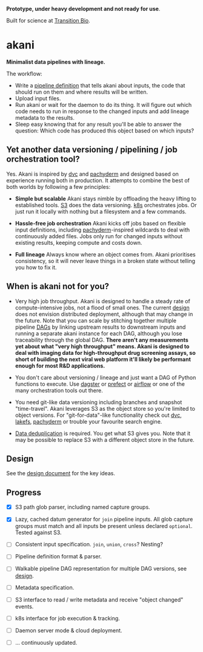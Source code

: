 **Prototype, under heavy development and not ready for use**.

Built for science at [Transition Bio](https://github.com/transitionbio).

# akani

**Minimalist data pipelines with lineage.**

The workflow:

- Write a [pipeline definition](docs/design.md#pipeline-definitions) that tells akani about inputs, the code that should run on them and where results will be written.
- Upload input files.
- Run akani or wait for the daemon to do its thing. It will figure out which code needs to run in response to the changed inputs and add lineage metadata to the results.
- Sleep easy knowing that for any result you'll be able to answer the question: Which code has produced this object based on which inputs?


## Yet another data versioning / pipelining / job orchestration tool?

Yes. Akani is inspired by [dvc](https://dvc.org/) and [pachyderm](https://www.pachyderm.com/) and designed based on experience running both in production. It attempts to combine the best of both worlds by following a few principles:

- **Simple but scalable**
    Akani stays nimble by offloading the heavy lifting to established tools. [S3](https://aws.amazon.com/s3) does the data versioning. [k8s](https://kubernetes.io/docs/concepts/workloads/controllers/job/) orchestrates jobs. Or just run it locally with nothing but a filesystem and a few commands.

- **Hassle-free job orchestration**
    Akani kicks off jobs based on flexible input definitions, including [pachyderm](https://www.pachyderm.com/)-inspired wildcards to deal with continuously added files. Jobs only run for changed inputs without existing results, keeping compute and costs down.

- **Full lineage**
    Always know where an object comes from. Akani prioritises consistency, so it will never leave things in a broken state without telling you how to fix it.


## When is akani **not** for you?

- Very high job throughput. Akani is designed to handle a steady rate of compute-intensive jobs, not a flood of small ones. The current [design](docs/design.md) does not envision distributed deployment, although that may change in the future. Note that you can scale by stitching together multiple pipeline [DAGs](https://en.wikipedia.org/wiki/Directed_acyclic_graph) by linking upstream results to downstream inputs and running a separate akani instance for each DAG, although you lose traceability through the global DAG. **There aren't any measurements yet about what "very high throughput" means. Akani is designed to deal with imaging data for high-throughput drug screening assays, so short of building the next viral web platform it'll likely be performant enough for most R&D applications.**

- You don't care about versioning / lineage and just want a DAG of Python functions to execute. Use [dagster](https://dagster.io/) or [prefect](http://prefect.io/) or [airflow](https://airflow.apache.org/) or one of the many orchestration tools out there.

- You need git-like data versioning including branches and snapshot "time-travel". Akani leverages S3 as the object store so you're limited to object versions. For "git-for-data"-like functionality check out [dvc](https://dvc.org/), [lakefs](https://lakefs.io/), [pachyderm](https://www.pachyderm.com/) or trouble your favourite search engine.

- [Data deduplication](https://en.wikipedia.org/wiki/Data_deduplication) is required. You get what S3 gives you. Note that it may be possible to replace S3 with a different object store in the future.


## Design

See the [design document](docs/design.md) for the key ideas.


## Progress

- [x] S3 path glob parser, including named capture groups.
- [x] Lazy, cached datum generator for `join` pipeline inputs. All glob capture groups must match and all inputs be present unless declared `optional`. Tested against S3.
- [ ] Consistent input specification. `join`, `union`, `cross`? Nesting?
- [ ] Pipeline definition format & parser.
- [ ] Walkable pipeline DAG representation for multiple DAG versions, see [design](docs/design.md#open-questions).
- [ ] Metadata specification.
- [ ] S3 interface to read / write metadata and receive "object changed" events.
- [ ] k8s interface for job execution & tracking.
- [ ] Daemon server mode & cloud deployment.
- [ ] ... continuously updated.

